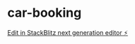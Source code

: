 # car-booking

[Edit in StackBlitz next generation editor ⚡️](https://stackblitz.com/~/github.com/abb-v/car-booking)